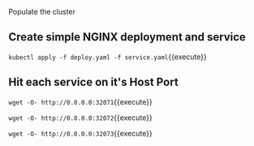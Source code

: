 Populate the cluster

## Create simple NGINX deployment and service

`kubectl apply -f deploy.yaml -f service.yaml`{{execute}} 

## Hit each service on it's Host Port 

`wget -O- http://0.0.0.0:32071`{{execute}}

`wget -O- http://0.0.0.0:32072`{{execute}}

`wget -O- http://0.0.0.0:32073`{{execute}}
